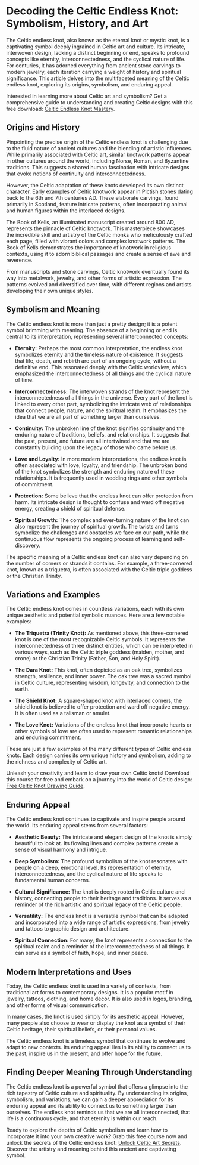 # Decoding the Celtic Endless Knot: Symbolism, History, and Art

The Celtic endless knot, also known as the eternal knot or mystic knot, is a captivating symbol deeply ingrained in Celtic art and culture. Its intricate, interwoven design, lacking a distinct beginning or end, speaks to profound concepts like eternity, interconnectedness, and the cyclical nature of life. For centuries, it has adorned everything from ancient stone carvings to modern jewelry, each iteration carrying a weight of history and spiritual significance. This article delves into the multifaceted meaning of the Celtic endless knot, exploring its origins, symbolism, and enduring appeal.

Interested in learning more about Celtic art and symbolism? Get a comprehensive guide to understanding and creating Celtic designs with this free download: [Celtic Endless Knot Mastery](https://udemywork.com/celtic-endless-knot-meaning).

## Origins and History

Pinpointing the precise origin of the Celtic endless knot is challenging due to the fluid nature of ancient cultures and the blending of artistic influences. While primarily associated with Celtic art, similar knotwork patterns appear in other cultures around the world, including Norse, Roman, and Byzantine traditions. This suggests a shared human fascination with intricate designs that evoke notions of continuity and interconnectedness.

However, the Celtic adaptation of these knots developed its own distinct character.  Early examples of Celtic knotwork appear in Pictish stones dating back to the 6th and 7th centuries AD.  These elaborate carvings, found primarily in Scotland, feature intricate patterns, often incorporating animal and human figures within the interlaced designs.

The Book of Kells, an illuminated manuscript created around 800 AD, represents the pinnacle of Celtic knotwork. This masterpiece showcases the incredible skill and artistry of the Celtic monks who meticulously crafted each page, filled with vibrant colors and complex knotwork patterns. The Book of Kells demonstrates the importance of knotwork in religious contexts, using it to adorn biblical passages and create a sense of awe and reverence.

From manuscripts and stone carvings, Celtic knotwork eventually found its way into metalwork, jewelry, and other forms of artistic expression. The patterns evolved and diversified over time, with different regions and artists developing their own unique styles.

## Symbolism and Meaning

The Celtic endless knot is more than just a pretty design; it is a potent symbol brimming with meaning. The absence of a beginning or end is central to its interpretation, representing several interconnected concepts:

*   **Eternity:** Perhaps the most common interpretation, the endless knot symbolizes eternity and the timeless nature of existence. It suggests that life, death, and rebirth are part of an ongoing cycle, without a definitive end. This resonated deeply with the Celtic worldview, which emphasized the interconnectedness of all things and the cyclical nature of time.

*   **Interconnectedness:** The interwoven strands of the knot represent the interconnectedness of all things in the universe. Every part of the knot is linked to every other part, symbolizing the intricate web of relationships that connect people, nature, and the spiritual realm. It emphasizes the idea that we are all part of something larger than ourselves.

*   **Continuity:** The unbroken line of the knot signifies continuity and the enduring nature of traditions, beliefs, and relationships. It suggests that the past, present, and future are all intertwined and that we are constantly building upon the legacy of those who came before us.

*   **Love and Loyalty:** In more modern interpretations, the endless knot is often associated with love, loyalty, and friendship. The unbroken bond of the knot symbolizes the strength and enduring nature of these relationships. It is frequently used in wedding rings and other symbols of commitment.

*   **Protection:** Some believe that the endless knot can offer protection from harm. Its intricate design is thought to confuse and ward off negative energy, creating a shield of spiritual defense.

*   **Spiritual Growth:** The complex and ever-turning nature of the knot can also represent the journey of spiritual growth. The twists and turns symbolize the challenges and obstacles we face on our path, while the continuous flow represents the ongoing process of learning and self-discovery.

The specific meaning of a Celtic endless knot can also vary depending on the number of corners or strands it contains. For example, a three-cornered knot, known as a triquetra, is often associated with the Celtic triple goddess or the Christian Trinity.

## Variations and Examples

The Celtic endless knot comes in countless variations, each with its own unique aesthetic and potential symbolic nuances. Here are a few notable examples:

*   **The Triquetra (Trinity Knot):** As mentioned above, this three-cornered knot is one of the most recognizable Celtic symbols. It represents the interconnectedness of three distinct entities, which can be interpreted in various ways, such as the Celtic triple goddess (maiden, mother, and crone) or the Christian Trinity (Father, Son, and Holy Spirit).

*   **The Dara Knot:** This knot, often depicted as an oak tree, symbolizes strength, resilience, and inner power. The oak tree was a sacred symbol in Celtic culture, representing wisdom, longevity, and connection to the earth.

*   **The Shield Knot:** A square-shaped knot with interlaced corners, the shield knot is believed to offer protection and ward off negative energy. It is often used as a talisman or amulet.

*   **The Love Knot:** Variations of the endless knot that incorporate hearts or other symbols of love are often used to represent romantic relationships and enduring commitment.

These are just a few examples of the many different types of Celtic endless knots. Each design carries its own unique history and symbolism, adding to the richness and complexity of Celtic art.

Unleash your creativity and learn to draw your own Celtic knots! Download this course for free and embark on a journey into the world of Celtic design: [Free Celtic Knot Drawing Guide](https://udemywork.com/celtic-endless-knot-meaning).

## Enduring Appeal

The Celtic endless knot continues to captivate and inspire people around the world. Its enduring appeal stems from several factors:

*   **Aesthetic Beauty:** The intricate and elegant design of the knot is simply beautiful to look at. Its flowing lines and complex patterns create a sense of visual harmony and intrigue.

*   **Deep Symbolism:** The profound symbolism of the knot resonates with people on a deep, emotional level. Its representation of eternity, interconnectedness, and the cyclical nature of life speaks to fundamental human concerns.

*   **Cultural Significance:** The knot is deeply rooted in Celtic culture and history, connecting people to their heritage and traditions. It serves as a reminder of the rich artistic and spiritual legacy of the Celtic people.

*   **Versatility:** The endless knot is a versatile symbol that can be adapted and incorporated into a wide range of artistic expressions, from jewelry and tattoos to graphic design and architecture.

*   **Spiritual Connection:** For many, the knot represents a connection to the spiritual realm and a reminder of the interconnectedness of all things. It can serve as a symbol of faith, hope, and inner peace.

## Modern Interpretations and Uses

Today, the Celtic endless knot is used in a variety of contexts, from traditional art forms to contemporary designs. It is a popular motif in jewelry, tattoos, clothing, and home decor. It is also used in logos, branding, and other forms of visual communication.

In many cases, the knot is used simply for its aesthetic appeal. However, many people also choose to wear or display the knot as a symbol of their Celtic heritage, their spiritual beliefs, or their personal values.

The Celtic endless knot is a timeless symbol that continues to evolve and adapt to new contexts. Its enduring appeal lies in its ability to connect us to the past, inspire us in the present, and offer hope for the future.

## Finding Deeper Meaning Through Understanding

The Celtic endless knot is a powerful symbol that offers a glimpse into the rich tapestry of Celtic culture and spirituality. By understanding its origins, symbolism, and variations, we can gain a deeper appreciation for its enduring appeal and its ability to connect us to something larger than ourselves. The endless knot reminds us that we are all interconnected, that life is a continuous cycle, and that eternity is within our reach.

Ready to explore the depths of Celtic symbolism and learn how to incorporate it into your own creative work? Grab this free course now and unlock the secrets of the Celtic endless knot: [Unlock Celtic Art Secrets](https://udemywork.com/celtic-endless-knot-meaning). Discover the artistry and meaning behind this ancient and captivating symbol.
